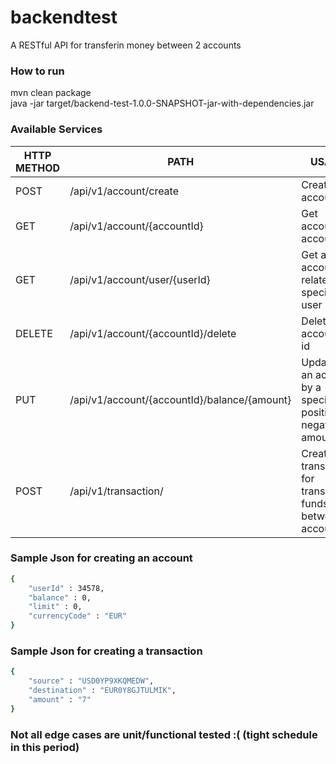 # backendtest
A RESTful API for transferin money between 2 accounts

### How to run
mvn clean package </br>
java -jar target/backend-test-1.0.0-SNAPSHOT-jar-with-dependencies.jar

### Available Services

| HTTP METHOD | PATH | USAGE |
| -----------| ------ | ------ |
| POST | /api/v1/account/create | Creates an account | 
| GET | /api/v1/account/{accountId} | Get account by account id | 
| GET | /api/v1/account/user/{userId} | Get all accounts related to a specific user | 
| DELETE | /api/v1/account/{accountId}/delete | Deletes an account by id | 
| PUT | /api/v1/account/{accountId}/balance/{amount} | Updates an account by a specified positive or negative amount | 
| POST | /api/v1/transaction/ | Create a transaction for transfering funds between 2 accounts | 


### Sample Json for creating an account

```sh
{
	"userId" : 34578,
	"balance" : 0,
	"limit" : 0,
	"currencyCode" : "EUR"
}
```

### Sample Json for creating a transaction

```sh
{
	"source" : "USD0YP9XKQMEDW",
	"destination" : "EUR0Y8GJTULMIK",
	"amount" : "7"
}
```

### Not all edge cases are unit/functional tested :(  (tight schedule in this period)
